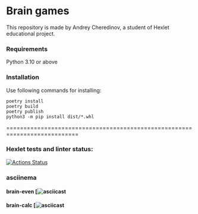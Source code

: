 # Brain games

This repository is made by Andrey Cheredinov, a student of Hexlet educational project.

### Requirements
Python 3.10 or above

### Installation
Use following commands for installing:

	poetry install
	poetry build
	poetry publish
	python3 -m pip install dist/*.whl

===========================================================================

### Hexlet tests and linter status:
[![Actions Status](https://github.com/acherinb/python-project-49/workflows/hexlet-check/badge.svg)](https://github.com/acherinb/python-project-49/actions)

### asciinema

#### brain-even [![asciicast](https://asciinema.org/a/DvkZpuI0YWGBQqZUG4VVTAXku)

#### brain-calc [![asciicast](https://asciinema.org/a/JHLp9bmsti1t0K5e2Mx1NBUA2)
